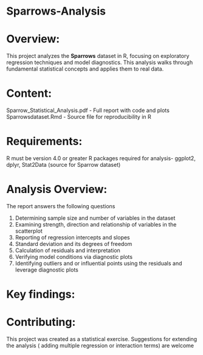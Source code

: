 # Sparrows-Analysis

# Overview:
This project analyzes the **Sparrows** dataset in R, focusing on exploratory regression techniques and model diagnostics. This analysis walks through fundamental statistical concepts and applies them to real data. 
# Content:
Sparrow_Statistical_Analysis.pdf - Full report with code and plots
Sparrowsdataset.Rmd - Source file for reproducibility in R
# Requirements:
R must be version 4.0 or greater
R packages required for analysis- ggplot2, dplyr, Stat2Data (source for Sparrow dataset) 
# Analysis Overview:
The report answers the following questions
1. Determining sample size and number of variables in the dataset
2. Examining strength, direction and relationship of variables in the scatterplot
3. Reporting of regression intercepts and slopes
4. Standard deviation and its degrees of freedom
5. Calculation of residuals and interpretation
6. Verifying model conditions via diagnostic plots
7. Identifying outliers and or influential points using the residuals and leverage diagnostic plots
# Key findings:


# Contributing:
This project was created as a statistical exercise. Suggestions for extending the analysis ( adding multiple regression or interaction terms) are welcome

